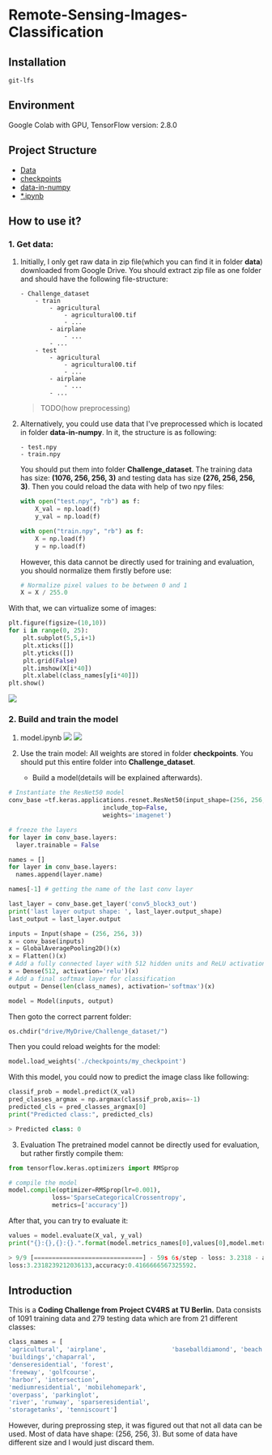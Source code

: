 # Remote-Sensing-Images-Classification

## Installation
```
git-lfs
```

## Environment
Google Colab with GPU, TensorFlow version: 2.8.0

## Project Structure
* [Data](#40)
* [checkpoints](#41)
* [data-in-numpy](#42)
* [*.ipynb](#43)

## How to use it? 
### 1. Get data: 
1. Initially, I only get raw data in zip file(which you can find it in folder **data**) downloaded from Google Drive. You should extract zip file as one folder and should have the following file-structure:
    ```
    - Challenge_dataset
        - train
            - agricultural
                - agricultural00.tif
                - ...
            - airplane
                - ...
            - ...
        - test
            - agricultural
                - agricultural00.tif
                - ...
            - airplane
                - ...
            - ...
    ```
    >  TODO(how preprocessing)

2. Alternatively, you could use data that I've preprocessed which is located in folder **data-in-numpy**. In it, the structure is as following: 
    ```
    - test.npy
    - train.npy
    ```
    You should put them into folder **Challenge_dataset**. The training data has size: **(1076, 256, 256, 3)** and testing data has size **(276, 256, 256, 3)**. Then you could reload the data with help of two npy files: 
    ```py
    with open("test.npy", "rb") as f:
        X_val = np.load(f)
        y_val = np.load(f)

    with open("train.npy", "rb") as f:
        X = np.load(f)
        y = np.load(f)
    ```
    However, this data cannot be directly used for training and evaluation, you should normalize them firstly before use: 
    ```py
    # Normalize pixel values to be between 0 and 1
    X = X / 255.0
    ```
With that, we can virtualize some of images: 
```py
plt.figure(figsize=(10,10))
for i in range(0, 25):
    plt.subplot(5,5,i+1)
    plt.xticks([])
    plt.yticks([])
    plt.grid(False)
    plt.imshow(X[i*40])
    plt.xlabel(class_names[y[i*40]])
plt.show()
```
![](./img/data.png)
### 2. Build and train the model
1. model.ipynb
![](./img/loss.png)
![](./img/loss1.png)

2. Use the train model: 
    All weights are stored in folder **checkpoints**. You should put this entire folder into **Challenge_dataset**. 
    * Build a model(details will be explained afterwards). 
```py
# Instantiate the ResNet50 model
conv_base =tf.keras.applications.resnet.ResNet50(input_shape=(256, 256, 3),
                          include_top=False,
                          weights='imagenet')

# freeze the layers
for layer in conv_base.layers:
  layer.trainable = False

names = []
for layer in conv_base.layers:
  names.append(layer.name)

names[-1] # getting the name of the last conv layer

last_layer = conv_base.get_layer('conv5_block3_out')
print('last layer output shape: ', last_layer.output_shape)
last_output = last_layer.output

inputs = Input(shape = (256, 256, 3))
x = conv_base(inputs)
x = GlobalAveragePooling2D()(x)
x = Flatten()(x)
# Add a fully connected layer with 512 hidden units and ReLU activation
x = Dense(512, activation='relu')(x)
# Add a final softmax layer for classification
output = Dense(len(class_names), activation='softmax')(x)

model = Model(inputs, output)
```
Then goto the correct parrent folder:
```py
os.chdir("drive/MyDrive/Challenge_dataset/")
```
Then you could reload weights for the model: 
```py
model.load_weights('./checkpoints/my_checkpoint')
```
With this model, you could now to predict the image class like following: 
```py
classif_prob = model.predict(X_val)
pred_classes_argmax = np.argmax(classif_prob,axis=-1)
predicted_cls = pred_classes_argmax[0]
print("Predicted class:", predicted_cls)

> Predicted class: 0
```
3. Evaluation
    The pretrained model cannot be directly used for evaluation, but rather firstly compile them: 
```py
from tensorflow.keras.optimizers import RMSprop

# compile the model
model.compile(optimizer=RMSprop(lr=0.001),
            loss='SparseCategoricalCrossentropy',
            metrics=['accuracy'])
```
After that, you can try to evaluate it: 
```py
values = model.evaluate(X_val, y_val)
print("{}:{},{}:{}.".format(model.metrics_names[0],values[0],model.metrics_names[1],values[1]))

> 9/9 [==============================] - 59s 6s/step - loss: 3.2318 - accuracy: 0.4167
loss:3.2318239212036133,accuracy:0.4166666567325592.
```


##  Introduction
This is a **Coding Challenge from Project CV4RS at TU Berlin.** Data consists of 1091 training data and 279 testing data which are from 21 different classes:
```py
class_names = [
'agricultural', 'airplane',                  'baseballdiamond', 'beach', 
'buildings','chaparral', 
'denseresidential', 'forest', 
'freeway', 'golfcourse',
'harbor', 'intersection', 
'mediumresidential', 'mobilehomepark',
'overpass', 'parkinglot', 
'river', 'runway', 'sparseresidential',
'storagetanks', 'tenniscourt']
```
However, during preprossing step, it was figured out that not all data can be used. Most of data have shape: (256, 256, 3). But some of data have different size and I would just discard them.


